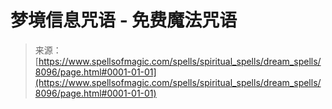 <!--yml

category: 未分类

date: 2024-06-12 18:43:21

-->

# 梦境信息咒语 - 免费魔法咒语

> 来源：[https://www.spellsofmagic.com/spells/spiritual_spells/dream_spells/8096/page.html#0001-01-01](https://www.spellsofmagic.com/spells/spiritual_spells/dream_spells/8096/page.html#0001-01-01)
